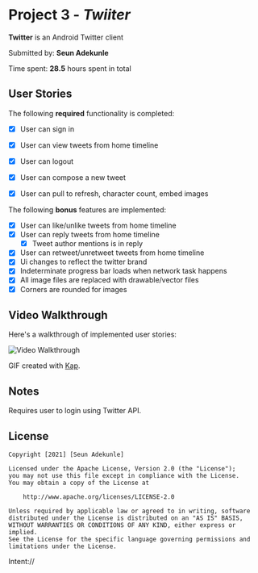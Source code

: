 # Project 3 - *Twiiter*

**Twitter** is an Android Twitter client

Submitted by: **Seun Adekunle**

Time spent: **28.5** hours spent in total

## User Stories

The following **required** functionality is completed:

* [X] User can sign in
* [X] User can view tweets from home timeline
* [X] User can logout
* [X] User can compose a new tweet
* [X] User can pull to refresh, character count, embed images


The following **bonus** features are implemented:

* [X] User can like/unlike tweets from home timeline
* [X] User can reply tweets from home timeline
    * [X] Tweet author mentions is in reply
* [X] User can retweet/unretweet tweets from home timeline
* [X] Ui changes to reflect the twitter brand
* [X] Indeterminate progress bar loads when network task happens
* [X] All image files are replaced with drawable/vector files
* [X] Corners are rounded for images

## Video Walkthrough

Here's a walkthrough of implemented user stories:

<img src='https://github.com/seunadekunle/Twitter/blob/master/walkthrough.gif' title='Video Walkthrough' width='' alt='Video Walkthrough' />

GIF created with [Kap](https://getkap.co/).

## Notes

Requires user to login using Twitter API.

## License

    Copyright [2021] [Seun Adekunle]

    Licensed under the Apache License, Version 2.0 (the "License");
    you may not use this file except in compliance with the License.
    You may obtain a copy of the License at

        http://www.apache.org/licenses/LICENSE-2.0

    Unless required by applicable law or agreed to in writing, software
    distributed under the License is distributed on an "AS IS" BASIS,
    WITHOUT WARRANTIES OR CONDITIONS OF ANY KIND, either express or implied.
    See the License for the specific language governing permissions and
    limitations under the License.


Intent://
